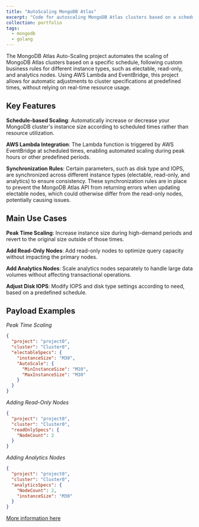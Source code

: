 ```yaml
---
title: "AutoScaling MongoDB Atlas"
excerpt: "Code for autoscaling MongoDB Atlas clusters based on a schedule. <br/><img src='/images/portfolio/golang-shirt-mongo.png' style='width:300px;'>"
collection: portfolio
tags:
  - mongodb
  - golang
---
```


The MongoDB Atlas Auto-Scaling project automates the scaling of MongoDB Atlas clusters based on a specific schedule, following custom business rules for different instance types, such as electable, read-only, and analytics nodes. Using AWS Lambda and EventBridge, this project allows for automatic adjustments to cluster specifications at predefined times, without relying on real-time resource usage.

## **Key Features**

**Schedule-based Scaling**: Automatically increase or decrease your MongoDB cluster's instance size according to scheduled times rather than resource utilization.

**AWS Lambda Integration**: The Lambda function is triggered by AWS EventBridge at scheduled times, enabling automated scaling during peak hours or other predefined periods.

**Synchronization Rules**: Certain parameters, such as disk type and IOPS, are synchronized across different instance types (electable, read-only, and analytics) to ensure consistency. These synchronization rules are in place to prevent the MongoDB Atlas API from returning errors when updating electable nodes, which could otherwise differ from the read-only nodes, potentially causing issues.

## **Main Use Cases**

**Peak Time Scaling**: Increase instance size during high-demand periods and revert to the original size outside of those times.

**Add Read-Only Nodes**: Add read-only nodes to optimize query capacity without impacting the primary nodes.

**Add Analytics Nodes**: Scale analytics nodes separately to handle large data volumes without affecting transactional operations.

**Adjust Disk IOPS**: Modify IOPS and disk type settings according to need, based on a predefined schedule.

## Payload Examples

*Peak Time Scaling*

```json
{
  "project": "project0",
  "cluster": "Cluster0",
  "electableSpecs": {
    "instanceSize": "M30",
    "AutoScale": {
      "MinInstanceSize": "M10",
      "MaxInstanceSize": "M30"
    }
  }
}
```

*Adding Read-Only Nodes*

```json
{
  "project": "project0",
  "cluster": "Cluster0",
  "readOnlySpecs": {
    "NodeCount": 2
  }
}
```

*Adding Analytics Nodes*

```json
{
  "project": "project0",
  "cluster": "Cluster0",
  "analyticsSpecs": {
    "NodeCount": 2,
    "instanceSize": "M30"
  }
}
```



[More information here](https://github.com/SamuelMolling/autoscaling-mongodb-atlas)
